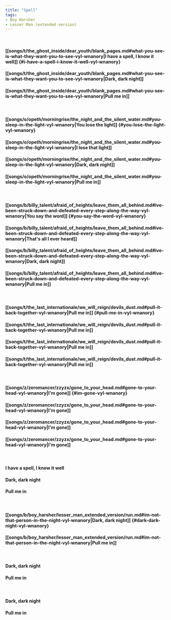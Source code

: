 ```yaml
---
title: "Spell"
tags:
- Boy Harsher
- Lesser Man (extended version)
---
```

&nbsp;
#### [[songs/t/the_ghost_inside/dear_youth/blank_pages.md#what-you-see-is-what-they-want-you-to-see-vyl-wnanory|I have a spell, I know it well]] {#i-have-a-spell-i-know-it-well-vyl-wnanory}
#### [[songs/t/the_ghost_inside/dear_youth/blank_pages.md#what-you-see-is-what-they-want-you-to-see-vyl-wnanory|Dark, dark night]]
#### [[songs/t/the_ghost_inside/dear_youth/blank_pages.md#what-you-see-is-what-they-want-you-to-see-vyl-wnanory|Pull me in]]
&nbsp;
#### [[songs/o/opeth/morningrise/the_night_and_the_silent_water.md#you-sleep-in-the-light-vyl-wnanory|You lose the light]] {#you-lose-the-light-vyl-wnanory}
#### [[songs/o/opeth/morningrise/the_night_and_the_silent_water.md#you-sleep-in-the-light-vyl-wnanory|I lose that light]]
#### [[songs/o/opeth/morningrise/the_night_and_the_silent_water.md#you-sleep-in-the-light-vyl-wnanory|Dark, dark night]]
#### [[songs/o/opeth/morningrise/the_night_and_the_silent_water.md#you-sleep-in-the-light-vyl-wnanory|Pull me in]]
&nbsp;
#### [[songs/b/billy_talent/afraid_of_heights/leave_them_all_behind.md#ive-been-struck-down-and-defeated-every-step-along-the-way-vyl-wnanory|You say the word]] {#you-say-the-word-vyl-wnanory}
#### [[songs/b/billy_talent/afraid_of_heights/leave_them_all_behind.md#ive-been-struck-down-and-defeated-every-step-along-the-way-vyl-wnanory|That's all I ever heard]]
#### [[songs/b/billy_talent/afraid_of_heights/leave_them_all_behind.md#ive-been-struck-down-and-defeated-every-step-along-the-way-vyl-wnanory|Dark, dark night]]
#### [[songs/b/billy_talent/afraid_of_heights/leave_them_all_behind.md#ive-been-struck-down-and-defeated-every-step-along-the-way-vyl-wnanory|Pull me in]]
&nbsp;
#### [[songs/t/the_last_internationale/we_will_reign/devils_dust.md#pull-it-back-together-vyl-wnanory|Pull me in]] {#pull-me-in-vyl-wnanory}
#### [[songs/t/the_last_internationale/we_will_reign/devils_dust.md#pull-it-back-together-vyl-wnanory|Pull me in]]
#### [[songs/t/the_last_internationale/we_will_reign/devils_dust.md#pull-it-back-together-vyl-wnanory|Pull me in]]
#### [[songs/t/the_last_internationale/we_will_reign/devils_dust.md#pull-it-back-together-vyl-wnanory|Pull me in]]
&nbsp;
#### [[songs/z/zeromancer/zzyzx/gone_to_your_head.md#gone-to-your-head-vyl-wnanory|I'm gone]] {#im-gone-vyl-wnanory}
#### [[songs/z/zeromancer/zzyzx/gone_to_your_head.md#gone-to-your-head-vyl-wnanory|I'm gone]]
#### [[songs/z/zeromancer/zzyzx/gone_to_your_head.md#gone-to-your-head-vyl-wnanory|I'm gone]]
#### [[songs/z/zeromancer/zzyzx/gone_to_your_head.md#gone-to-your-head-vyl-wnanory|I'm gone]]
&nbsp;
#### I have a spell, I know it well
#### Dark, dark night
#### Pull me in
&nbsp;
#### [[songs/b/boy_harsher/lesser_man_extended_version/run.md#im-not-that-person-in-the-night-vyl-wnanory|Dark, dark night]] {#dark-dark-night-vyl-wnanory}
#### [[songs/b/boy_harsher/lesser_man_extended_version/run.md#im-not-that-person-in-the-night-vyl-wnanory|Pull me in]]
&nbsp;
#### Dark, dark night
#### Pull me in
&nbsp;
#### Dark, dark night
#### Pull me in
